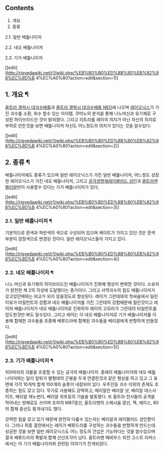 ## Contents

    

1. 개요 
2. 종류 
    

2.1. 일반 배틀나이저

2.2. 네오 배틀나이저

2.3. 기가 배틀나이저

[[edit](http://rigvedawiki.net/r1/wiki.php/%EB%B0%B0%ED%8B%80%EB%82%98%EC%9D%B
4%EC%A0%80?action=edit&section=1)]

## 1. 개요 ¶

[울트라 갤럭시 대괴수배틀](%EC%9A%B8%ED%8A%B8%EB%9D%BC%20%EA%B0%A4%EB%9F%AD%EC%8B%9C%20%EB%8C%80%EA%B4%B4%EC%88%98%EB%B0%B0%ED%8B%80.md)과 [울트라 갤럭시 대괴수배틀 NEO](%EC%9A%B8%ED%8A%B8%EB%9D%BC%20%EA%B0%A4%EB%9F%AD%EC%8B%9C%20%EB%8C%80%EA%B4%B4%EC%88%98%EB%B0%B0%ED%8B%80%20NEO.md)에 나오며
[레이오닉스](%EB%A0%88%EC%9D%B4%EC%98%A4%EB%8B%89%EC%8A%A4.md)가 가진 괴수를 소환, 회수 할수
있는 아이템. 쿠마노의 분석을 통해 나노머신과 유기체로 구성된 하이브리드인 것이 밝혀졌다. 그리고 리트라를 레이의 의지가 아닌 자신의 의지로
부하로 만든것을 보면 배틀나이저 자신도 어느정도의 의지가 있다는 것을 알수있다.

  

[[edit](http://rigvedawiki.net/r1/wiki.php/%EB%B0%B0%ED%8B%80%EB%82%98%EC%9D%B
4%EC%A0%80?action=edit&section=2)]

## 2. 종류 ¶

배틀나이저에도 종류가 있으며 일반 레이오닉스가 가진 일반 배틀나이저, 어느정도 성장한 레이오닉스가 가진 네오 배틀나이저, 그리고 [궁극생명체레이블러드 성인](%EA%B6%81%EA%B7%B9%EC%83%9D%EB%AA%85%EC%B2%B4%20%EB%A0%88%EC%9D%B4%EB%B8%94%EB%9F%AC%EB%93%9C%20%EC%84%B1%EC%9D%B8.md)과 [울트라맨 벨리알](%EC%9A%B8%ED%8A%B8%EB%9D%BC%EB%A7%A8%20%EB%B2%A8%EB%A6%AC%EC%95%8C.md)만이 사용할수 있다는 기가
배틀나이저가 있다.

  

[[edit](http://rigvedawiki.net/r1/wiki.php/%EB%B0%B0%ED%8B%80%EB%82%98%EC%9D%B
4%EC%A0%80?action=edit&section=3)]

### 2.1. 일반 배틀나이저 ¶

기본적으로 흰색과 파란색의 색으로 구성되어 있으며 케이트가 가지고 있던 것은 흰색 부분이 검정색으로 변경된 것이다. 일반 레이오닉스들이
가지고 있다.

  

[[edit](http://rigvedawiki.net/r1/wiki.php/%EB%B0%B0%ED%8B%80%EB%82%98%EC%9D%B
4%EC%A0%80?action=edit&section=4)]

### 2.2. 네오 배틀나이저 ¶

나노 머신과 유기체의 하이브리드인 배틀나이저가 진화해 형상이 변화한 것이다. 소유자가 완전한 제 2의 각성에 도달했다는 증거이다. 그리고
사역괴수의 힘도 배틀나이저가 갖고있던때와는 비교가 되지 않을정도로 향상된다. 레이가 그란데와의 첫싸움에서 밀린 이유가 타일런트의 강함과 네오
배틀나이저를 가진 그란데의 강함때문에 밀린것이고 레이의 배틀나이저가 네오 배틀나이저로 진화하자 레이의 고모라가 그란데의 타일런트를 압도한것만
봐도 알수있다. 그리고 레이는 이 네오 배틀나이저로 기가 배틀나이저를 이용해 합체한 괴수들을 조종해 베류드라에 합체된 괴수들을 베리알에게
반항하게 만들었다.

  

[[edit](http://rigvedawiki.net/r1/wiki.php/%EB%B0%B0%ED%8B%80%EB%82%98%EC%9D%B
4%EC%A0%80?action=edit&section=5)]

### 2.3. 기가 배틀나이저 ¶

100마리의 괴물을 조종할 수 있는 궁극의 배틀나이저. 종래의 배틀나이저와 네오 배틀나이저와는 달리 앞뒤가 별형태의 곤봉을 두개 연결한것과
같은 형상을 하고 있고 그 표면에 각각 10개씩 합계 100개의 슬롯이 내장되어 있다. 우주인등 괴수 이외의 존재도 조종하는 힘도 갖고
있다. 무기로 사용해도 강력하고, 베리알은 베리알 샷, 베리알 데스사이즈, 베리알 제노썬더, 베리알 위프등의 기술을 발동했다. 또 울트라
전사들의 공격을 막아내는 방패로도 쓰이며 조피의 M87광선, 울트라맨의 스페시움 광선, 잭, 에이스, 80의 합체 광선도 튕겨내기도 했다.  

강력한 힘을 갖고 있기 때문에 완전히 다룰수 있는자는 베리알과 레이블러드 성인뿐이다. 그러나 최종 결전에서는 레이가 베류드라를 구성하는
괴수들을 반항하게 만드는데 성공한 것을 보면 일반 레이오닉스도 어느 정도의 간섭은 가능하다는 것을 알수있으며 결국 베류드라의 폭발과 함께
산산조각이 났다. 울트라맨 메비우스 외전 고스트 리버스에서는 이 기가 배틀나이저와 관련된 이야기가 전개되었다.

